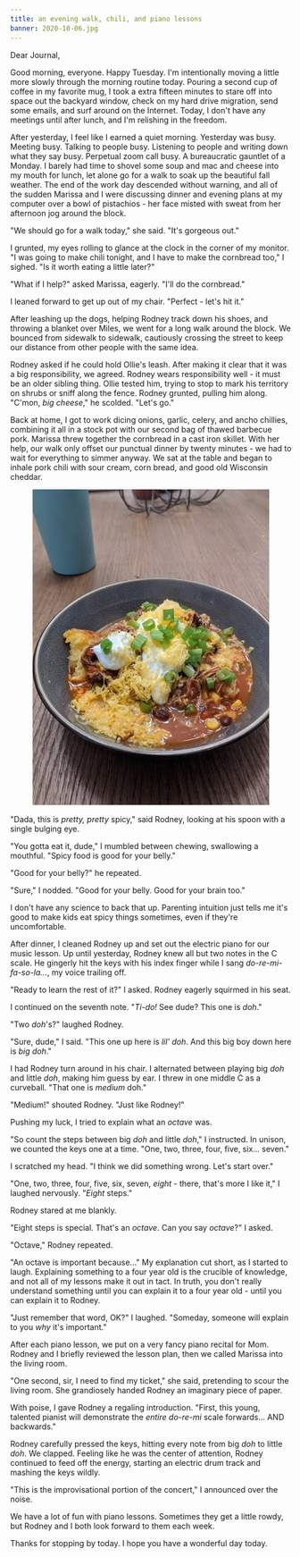 ```yaml
---
title: an evening walk, chili, and piano lessons
banner: 2020-10-06.jpg
---
```


Dear Journal,

Good morning, everyone.  Happy Tuesday.  I'm intentionally moving a
little more slowly through the morning routine today.  Pouring a
second cup of coffee in my favorite mug, I took a extra fifteen
minutes to stare off into space out the backyard window, check on my
hard drive migration, send some emails, and surf around on the
Internet.  Today, I don't have any meetings until after lunch, and I'm
relishing in the freedom.

After yesterday, I feel like I earned a quiet morning.  Yesterday was
busy.  Meeting busy.  Talking to people busy.  Listening to people and
writing down what they say busy.  Perpetual zoom call busy.  A
bureaucratic gauntlet of a Monday.  I barely had time to shovel some
soup and mac and cheese into my mouth for lunch, let alone go for a
walk to soak up the beautiful fall weather.  The end of the work day
descended without warning, and all of the sudden Marissa and I were
discussing dinner and evening plans at my computer over a bowl of
pistachios - her face misted with sweat from her afternoon jog around
the block.

"We should go for a walk today," she said.  "It's gorgeous out."

I grunted, my eyes rolling to glance at the clock in the corner of my
monitor.  "I was going to make chili tonight, and I have to make the
cornbread too," I sighed.  "Is it worth eating a little later?"

"What if I help?" asked Marissa, eagerly.  "I'll do the cornbread."

I leaned forward to get up out of my chair.  "Perfect - let's hit it."

After leashing up the dogs, helping Rodney track down his shoes, and
throwing a blanket over Miles, we went for a long walk around the
block.  We bounced from sidewalk to sidewalk, cautiously crossing the
street to keep our distance from other people with the same idea.

Rodney asked if he could hold Ollie's leash.  After making it clear
that it was a big responsibility, we agreed.  Rodney wears
responsibility well - it must be an older sibling thing.  Ollie tested
him, trying to stop to mark his territory on shrubs or sniff along the
fence.  Rodney grunted, pulling him along.  "C'mon, _big cheese_," he
scolded.  "Let's go."

Back at home, I got to work dicing onions, garlic, celery, and ancho
chillies, combining it all in a stock pot with our second bag of
thawed barbecue pork.  Marissa threw together the cornbread in a cast
iron skillet.  With her help, our walk only offset our punctual dinner
by twenty minutes - we had to wait for everything to simmer anyway.
We sat at the table and began to inhale pork chili with sour cream,
corn bread, and good old Wisconsin cheddar.

<figure>
  <a href="/images/2020-10-06-chili.jpg">
    <img alt="2020 10 06 chili" src="/images/2020-10-06-chili.jpg"/>
  </a>
</figure>

"Dada, this is _pretty, pretty_ spicy," said Rodney, looking at his
spoon with a single bulging eye.

"You gotta eat it, dude," I mumbled between chewing, swallowing a
mouthful.  "Spicy food is good for your belly."

"Good for your belly?" he repeated.

"Sure," I nodded.  "Good for your belly.  Good for your brain too."

I don't have any science to back that up.  Parenting intuition just
tells me it's good to make kids eat spicy things sometimes, even if
they're uncomfortable.

After dinner, I cleaned Rodney up and set out the electric piano for
our music lesson.  Up until yesterday, Rodney knew all but two notes
in the C scale.  He gingerly hit the keys with his index finger while
I sang _do-re-mi-fa-so-la..._, my voice trailing off.

"Ready to learn the rest of it?" I asked.  Rodney eagerly squirmed in
his seat.

I continued on the seventh note.  "_Ti-do!_  See dude?  This one is
_doh_."

"Two _doh_'s?" laughed Rodney.

"Sure, dude," I said.  "This one up here is _lil' doh_.  And this big
boy down here is _big doh_."

I had Rodney turn around in his chair.  I alternated between playing
big _doh_ and little _doh_, making him guess by ear.  I threw in one
middle C as a curveball.  "That one is _medium_ doh."

"Medium!" shouted Rodney.  "Just like Rodney!"

Pushing my luck, I tried to explain what an _octave_ was.

"So count the steps between big _doh_ and little _doh_," I
instructed.  In unison, we counted the keys one at a time.  "One, two,
three, four, five, six... seven."

I scratched my head.  "I think we did something wrong.  Let's start
over."

"One, two, three, four, five, six, seven, _eight_ - there, that's more
I like it," I laughed nervously.  "_Eight_ steps."

Rodney stared at me blankly.

"Eight steps is special.  That's an _octave_.  Can you say _octave_?"
I asked.

"Octave," Rodney repeated.

"An octave is important because..." My explanation cut short, as I
started to laugh.  Explaining something to a four year old is the
crucible of knowledge, and not all of my lessons make it out in tact.
In truth, you don't really understand something until you can explain
it to a four year old - until you can explain it to Rodney.

"Just remember that word, OK?" I laughed.  "Someday, someone will
explain to you _why_ it's important."

After each piano lesson, we put on a very fancy piano recital for
Mom.  Rodney and I briefly reviewed the lesson plan, then we called
Marissa into the living room.

"One second, sir, I need to find my ticket," she said, pretending to
scour the living room.  She grandiosely handed Rodney an imaginary
piece of paper.

With poise, I gave Rodney a regaling introduction.  "First, this
young, talented pianist will demonstrate the _entire_ _do-re-mi_ scale
forwards... AND backwards."

Rodney carefully pressed the keys, hitting every note from big _doh_
to little _doh_.  We clapped.  Feeling like he was the center of
attention, Rodney continued to feed off the energy, starting an
electric drum track and mashing the keys wildly.

"This is the improvisational portion of the concert," I announced over
the noise.

We have a lot of fun with piano lessons.  Sometimes they get a little
rowdy, but Rodney and I both look forward to them each week.

Thanks for stopping by today.  I hope you have a wonderful day today.
